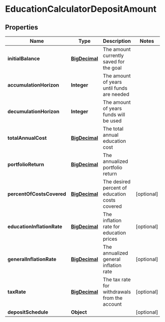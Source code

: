 
# EducationCalculatorDepositAmount

## Properties
Name | Type | Description | Notes
------------ | ------------- | ------------- | -------------
**initialBalance** | [**BigDecimal**](BigDecimal.md) | The amount currently saved for the goal | 
**accumulationHorizon** | **Integer** | The amount of years until funds are needed | 
**decumulationHorizon** | **Integer** | The amount of years funds will be used | 
**totalAnnualCost** | [**BigDecimal**](BigDecimal.md) | The total annual education cost | 
**portfolioReturn** | [**BigDecimal**](BigDecimal.md) | The annualized portfolio return | 
**percentOfCostsCovered** | [**BigDecimal**](BigDecimal.md) | The desired percent of education costs covered |  [optional]
**educationInflationRate** | [**BigDecimal**](BigDecimal.md) | The inflation rate for education prices |  [optional]
**generalInflationRate** | [**BigDecimal**](BigDecimal.md) | The annualized general inflation rate |  [optional]
**taxRate** | [**BigDecimal**](BigDecimal.md) | The tax rate for withdrawals from the account |  [optional]
**depositSchedule** | **Object** |  |  [optional]



